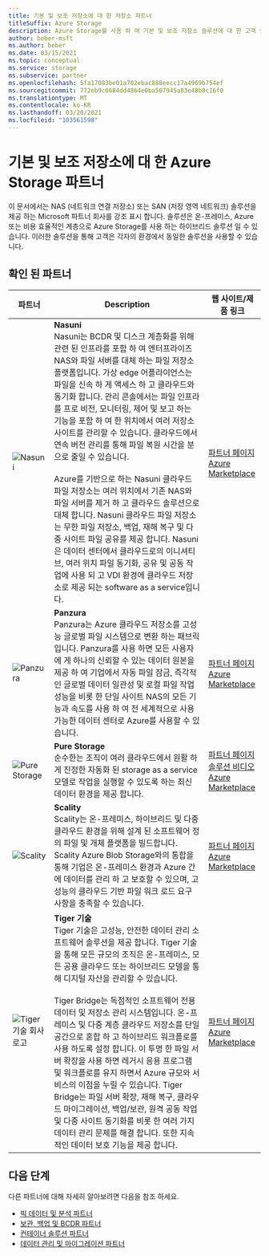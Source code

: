 ```yaml
---
title: 기본 및 보조 저장소에 대 한 저장소 파트너
titleSuffix: Azure Storage
description: Azure Storage를 사용 하 여 기본 및 보조 저장소 솔루션에 대 한 고객 솔루션을 구축 하는 Microsoft 파트너
author: beber-msft
ms.author: beber
ms.date: 03/15/2021
ms.topic: conceptual
ms.service: storage
ms.subservice: partner
ms.openlocfilehash: 5fa17083be01a702ebac888eecc17a4969b754ef
ms.sourcegitcommit: 772eb9c6684dd4864e0ba507945a83e48b8c16f0
ms.translationtype: MT
ms.contentlocale: ko-KR
ms.lasthandoff: 03/20/2021
ms.locfileid: "103561598"
---
```

# <a name="azure-storage-partners-for-primary-and-secondary-storage"></a>기본 및 보조 저장소에 대 한 Azure Storage 파트너

이 문서에서는 NAS (네트워크 연결 저장소) 또는 SAN (저장 영역 네트워크) 솔루션을 제공 하는 Microsoft 파트너 회사를 강조 표시 합니다. 솔루션은 온-프레미스, Azure 또는 비용 효율적인 계층으로 Azure Storage를 사용 하는 하이브리드 솔루션 일 수 있습니다. 이러한 솔루션을 통해 고객은 각자의 환경에서 동일한 솔루션을 사용할 수 있습니다.

## <a name="verified-partners"></a>확인 된 파트너

| 파트너 | Description | 웹 사이트/제품 링크 |
| ------- | ----------- | -------------------- |
| ![Nasuni](./media/nasuni-logo.png) |**Nasuni**<br>Nasuni는 BCDR 및 디스크 계층화를 위해 관련 된 인프라를 포함 하 여 엔터프라이즈 NAS와 파일 서버를 대체 하는 파일 저장소 플랫폼입니다. 가상 edge 어플라이언스는 파일을 신속 하 게 액세스 하 고 클라우드와 동기화 합니다. 관리 콘솔에서는 파일 인프라를 프로 비전, 모니터링, 제어 및 보고 하는 기능을 포함 하 여 한 위치에서 여러 저장소 사이트를 관리할 수 있습니다. 클라우드에서 연속 버전 관리를 통해 파일 복원 시간을 분으로 줄일 수 있습니다.<br><br>Azure를 기반으로 하는 Nasuni 클라우드 파일 저장소는 여러 위치에서 기존 NAS와 파일 서버를 제거 하 고 클라우드 솔루션으로 대체 합니다. Nasuni 클라우드 파일 저장소는 무한 파일 저장소, 백업, 재해 복구 및 다중 사이트 파일 공유를 제공 합니다. Nasuni은 데이터 센터에서 클라우드로의 이니셔티브, 여러 위치 파일 동기화, 공유 및 공동 작업에 사용 되 고 VDI 환경에 클라우드 저장소로 제공 되는 software as a service입니다.|[파트너 페이지](https://www.nasuni.com/partner/microsoft/)<br>[Azure Marketplace](https://azuremarketplace.microsoft.com/marketplace/apps/nasunicorporation.nasuni)|
| ![Panzura](./media/panzura-logo.png) |**Panzura**<br>Panzura는 Azure 클라우드 저장소를 고성능 글로벌 파일 시스템으로 변환 하는 패브릭입니다. Panzura를 사용 하면 모든 사용자에 게 하나의 신뢰할 수 있는 데이터 원본을 제공 하 여 기업에서 자동 파일 잠금, 즉각적인 글로벌 데이터 일관성 및 로컬 파일 작업 성능을 비롯 한 단일 사이트 NAS의 모든 기능과 속도를 사용 하 여 전 세계적으로 사용 가능한 데이터 센터로 Azure를 사용할 수 있습니다. |[파트너 페이지](https://panzura.com/partners/microsoft-azure/)<br>[Azure Marketplace](https://azuremarketplace.microsoft.com/marketplace/apps/panzura-file-system.panzura-freedom-filer)|
| ![Pure Storage](./media/pure-logo.png) |**Pure Storage**<br>순수한는 조직이 여러 클라우드에서 원활 하 게 진정한 자동화 된 storage as a service 모델로 작업을 실행할 수 있도록 하는 최신 데이터 환경을 제공 합니다.|[파트너 페이지](https://www.purestorage.com/company/technology-partners/microsoft.html)<br>[솔루션 비디오](https://azure.microsoft.com/resources/videos/pure-storage-overview)<br>[Azure Marketplace](https://azuremarketplace.microsoft.com/marketplace/apps/purestoragemarketplaceadmin.cbs_license_offer)|
| ![Scality](./media/scality-logo.png) |**Scality**<br>Scality는 온-프레미스, 하이브리드 및 다중 클라우드 환경을 위해 설계 된 소프트웨어 정의 파일 및 개체 플랫폼을 빌드합니다. Scality Azure Blob Storage와의 통합을 통해 기업은 온-프레미스 환경과 Azure 간에 데이터를 관리 하 고 보호할 수 있으며, 고성능의 클라우드 기반 파일 워크 로드 요구 사항을 충족할 수 있습니다. |[파트너 페이지](https://www.scality.com/partners/azure/)<br>[Azure Marketplace](https://azuremarketplace.microsoft.com/marketplace/apps/scality.scalityconnecthourly?tab=Overview)|
| ![Tiger 기술 회사 로고](./media/tiger-logo.png) |**Tiger 기술**<br>Tiger 기술은 고성능, 안전한 데이터 관리 소프트웨어 솔루션을 제공 합니다. Tiger 기술을 통해 모든 규모의 조직은 온-프레미스, 모든 공용 클라우드 또는 하이브리드 모델을 통해 디지털 자산을 관리할 수 있습니다. <br><br> Tiger Bridge는 독점적인 소프트웨어 전용 데이터 및 저장소 관리 시스템입니다. 온-프레미스 및 다중 계층 클라우드 저장소를 단일 공간으로 혼합 하 고 하이브리드 워크플로를 사용 하도록 설정 합니다. 이 투명 한 파일 서버 확장을 사용 하면 레거시 응용 프로그램 및 워크플로를 유지 하면서 Azure 규모와 서비스의 이점을 누릴 수 있습니다. Tiger Bridge는 파일 서버 확장, 재해 복구, 클라우드 마이그레이션, 백업/보관, 원격 공동 작업 및 다중 사이트 동기화를 비롯 한 여러 가지 데이터 관리 문제를 해결 합니다. 또한 지속적인 데이터 보호 기능을 제공 합니다. |[파트너 페이지](https://www.tiger-technology.com/partners/microsoft-azure/)<br>[Azure Marketplace](https://azuremarketplace.microsoft.com/marketplace/apps/tiger-technology.tigerbridge_vm)|

## <a name="next-steps"></a>다음 단계

다른 파트너에 대해 자세히 알아보려면 다음을 참조 하세요.

- [빅 데이터 및 분석 파트너](..\analytics\partner-overview.md)
- [보관, 백업 및 BCDR 파트너](..\backup-archive-disaster-recovery\partner-overview.md)
- [컨테이너 솔루션 파트너](..\container-solutions\partner-overview.md)
- [데이터 관리 및 마이그레이션 파트너](..\data-management\partner-overview.md)